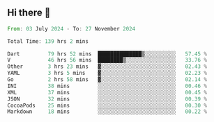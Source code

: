 ## Hi there 👋

<!--START_SECTION:waka-->

```rust
From: 03 July 2024 - To: 27 November 2024

Total Time: 139 hrs 2 mins

Dart         79 hrs 52 mins  ██████████████▒░░░░░░░░░░   57.45 %
V            46 hrs 56 mins  ████████▒░░░░░░░░░░░░░░░░   33.76 %
Other        3 hrs 23 mins   ▓░░░░░░░░░░░░░░░░░░░░░░░░   02.43 %
YAML         3 hrs 5 mins    ▓░░░░░░░░░░░░░░░░░░░░░░░░   02.23 %
Go           2 hrs 58 mins   ▓░░░░░░░░░░░░░░░░░░░░░░░░   02.14 %
INI          38 mins         ░░░░░░░░░░░░░░░░░░░░░░░░░   00.46 %
XML          37 mins         ░░░░░░░░░░░░░░░░░░░░░░░░░   00.45 %
JSON         32 mins         ░░░░░░░░░░░░░░░░░░░░░░░░░   00.39 %
CocoaPods    25 mins         ░░░░░░░░░░░░░░░░░░░░░░░░░   00.30 %
Markdown     18 mins         ░░░░░░░░░░░░░░░░░░░░░░░░░   00.22 %
```

<!--END_SECTION:waka-->

<!--
**mathiskakal/mathiskakal** is a ✨ _special_ ✨ repository because its `README.md` (this file) appears on your GitHub profile.

Here are some ideas to get you started:

- 🔭 I’m currently working on ...
- 🌱 I’m currently learning ...
- 👯 I’m looking to collaborate on ...
- 🤔 I’m looking for help with ...
- 💬 Ask me about ...
- 📫 How to reach me: ...
- 😄 Pronouns: ...
- ⚡ Fun fact: ...
-->
